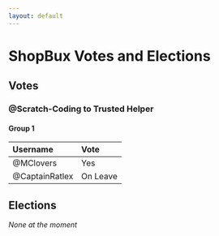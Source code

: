 ```yaml
---
layout: default
---
```


# ShopBux Votes and Elections

## Votes

### @Scratch-Coding to Trusted Helper

#### Group 1
| Username     | Vote    |
|:---------------------------------|:-----------------------|
| @MClovers        | Yes       |
| @CaptainRatlex        | On Leave     |

## Elections

*None at the moment*
